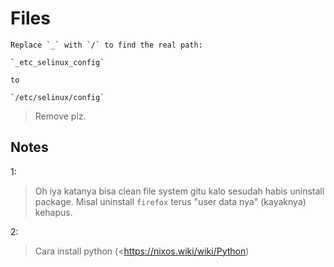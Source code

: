 # Files

```
Replace `_` with `/` to find the real path:

`_etc_selinux_config`

to

`/etc/selinux/config`
```

> Remove plz.

## Notes

1:
> Oh iya katanya bisa clean file system gitu kalo sesudah habis uninstall package. Misal uninstall `firefox` terus "user data nya" (kayaknya) kehapus.

2:
> Cara install python (<<https://nixos.wiki/wiki/Python>)
